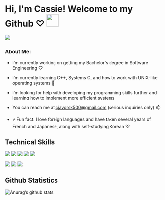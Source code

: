 # Hi, I'm Cassie! Welcome to my Github ♡ <img src="https://user-images.githubusercontent.com/103222834/187360151-ccc0ca77-772f-47bf-b285-e563e5cf14a5.gif" width="40" height="40"/>
<img src="https://user-images.githubusercontent.com/103222834/187356718-423ddad0-dd30-470a-b7cf-0bcf17f4ebe8.gif"/>

<!--
**clj500/clj500** is a ✨ _special_ ✨ repository because its `README.md` (this file) appears on your GitHub profile.

<img src="https://user-images.githubusercontent.com/103222834/187355642-290ad204-6c51-47d7-98d3-ab24bb54ac73.png"/>
-->
##

### **About Me:**
- I’m currently working on getting my Bachelor's degree in Software Engineering ♡
- I’m currently learning C++, Systems C, and how to work with UNIX-like operating systems 🌱
- I’m looking for help with developing my programming skills further and learning how to implement more efficient systems



- You can reach me at cjavorsk500@gmail.com (serious inquiries only) 📫



- ⚡ Fun fact: I love foreign languages and have taken several years of French and Japanese, along with self-studying Korean ♡

## Technical Skills
![](https://img.shields.io/badge/Python-3776AB?style=for-the-badge&logo=python&logoColor=white)
![](https://img.shields.io/badge/C%2B%2B-00599C?style=for-the-badge&logo=c%2B%2B&logoColor=white)
![](https://img.shields.io/badge/Microsoft_Excel-217346?style=for-the-badge&logo=microsoft-excel&logoColor=white)
![](https://img.shields.io/badge/MySQL-005C84?style=for-the-badge&logo=mysql&logoColor=white)
![](https://img.shields.io/badge/Microsoft_Word-2B579A?style=for-the-badge&logo=microsoft-word&logoColor=white)

![](https://img.shields.io/badge/Atom-66595C?style=for-the-badge&logo=Atom&logoColor=white)
![](https://img.shields.io/badge/PyCharm-000000.svg?&style=for-the-badge&logo=PyCharm&logoColor=white)
![](https://img.shields.io/badge/Visual_Studio-5C2D91?style=for-the-badge&logo=visual%20studio&logoColor=white)

## Github Statistics
![Anurag’s github stats](https://github-readme-stats.vercel.app/api?username=clj500)

